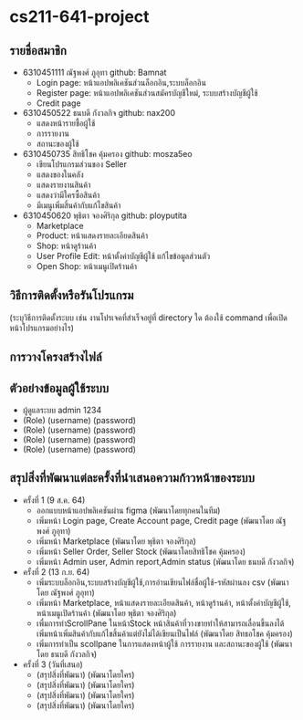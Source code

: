 # cs211-641-project

## รายชื่อสมาชิก
* 6310451111 ณัฐพงศ์ ภูอุทา github: Bamnat
  * Login page: หน้าแอปพลิเคชันส่วนล็อกอิน,ระบบล็อกอิน
  * Register page: หน้าแอปพลิเคชันส่วนสมัครบัญชีใหม่, ระบบสร้างบัญชีผู้ใช้
  * Credit page
* 6310450522 ธนบดี กังวลกิจ github: nax200
  * แสดงหน้ารายชื้อผู้ใช้
  * การรายงาน
  * สถานะของผู้ใช้
* 6310450735 สิทธิโชค  คุ้มครอง github: mosza5eo
  * เขียนโปรแกรมส่วนของ Seller
  * แสดงของในคลัง
  * แสดงรายงานสินค้า
  * แสดงว่ามีใครซื้อสินค้า
  * มีเมนูเพิ่มสิ้นค้ากับแก้ไขสินค้า
* 6310450620 พุธิตา จองศิริกุล github: ployputita
  * Marketplace
  * Product: หน้าแสดงรายละเอียดสินค้า
  * Shop: หน้าดูร้านค้า
  * User Profile Edit: หน้าตั้งค่าบัญชีผู้ใช้ แก้ไขข้อมูลส่วนตัว
  * Open Shop: หน้าเมนูเปิดร้านค้า  


## วิธีการติดตั้งหรือรันโปรแกรม
(ระบุวิธีการติดตั้งระบบ เช่น งานโปรเจคที่สำเร็จอยู่ที่ directory ใด ต้องใช้ command เพื่อเปิดหน้าโปรแกรมอย่างไร)


## การวางโครงสร้างไฟล์

## ตัวอย่างข้อมูลผู้ใช้ระบบ
* ผู้ดูแลระบบ admin 1234
* (Role) (username) (password)
* (Role) (username) (password)
* (Role) (username) (password)
* (Role) (username) (password)

## สรุปสิ่งที่พัฒนาแต่ละครั้งที่นำเสนอความก้าวหน้าของระบบ
* ครั้งที่ 1 (9 ส.ค. 64)
  * ออกแบบหน้าแอปพลิเคชันผ่าน figma (พัฒนาโดยทุกคนในทีม)
  * เพิ่มหน้า Login page, Create Account page, Credit page (พัฒนาโดย ณัฐพงศ์ ภูอุทา)
  * เพิ่มหน้า Marketplace (พัฒนาโดย พุธิตา จองศิริกุล)
  * เพิ่มหน้า Seller Order, Seller Stock (พัฒนาโดยสิทธิโชค  คุ้มครอง)
  * เพิ่มหน้า Admin user, Admin report,Admin status  (พัฒนาโดย ธนบดี กังวลกิจ)
* ครั้งที่ 2 (13 ก.ย. 64)
  * เพิ่มระบบล็อกอิน,ระบบสร้างบัญชีผู้ใช้,การอ่านเขียนไฟล์ชื่อผู้ใช้-รหัสผ่านลง csv (พัฒนาโดย ณัฐพงศ์ ภูอุทา)
  * เพิ่มหน้า Marketplace, หน้าแสดงรายละเอียดสินค้า, หน้าดูร้านค้า, หน้าตั้งค่าบัญชีผู้ใช้, หน้าเมนูเปิดร้านค้า (พัฒนาโดย พุธิตา จองศิริกุล)
  * เพื่มการทำScrollPane ในหน้าStock หน้าสินค้าที่วางขายทำให้สามารถเลื่อนขึ้นลงได้ เพิ่มหน้าเพิ่มสินค้ากับแก้ไขสิ้นค้าแต่ยังไม่ได้เขียนเป็นไฟล์ (พัฒนาโดย สิทธอโชค คุ้มครอง)
  * เพิ่มการทำเป็น scollpane ในการแสดงหน้าผู้ใช้ การรายงาน และสถานะของผู้ใช้ (พัฒนาโดย ธนบดี กังวลกิจ)
* ครั้งที่ 3 (วันที่เสนอ)
  * (สรุปสิ่งที่พัฒนา) (พัฒนาโดยใคร)
  * (สรุปสิ่งที่พัฒนา) (พัฒนาโดยใคร)
  * (สรุปสิ่งที่พัฒนา) (พัฒนาโดยใคร)
  * (สรุปสิ่งที่พัฒนา) (พัฒนาโดยใคร)  
